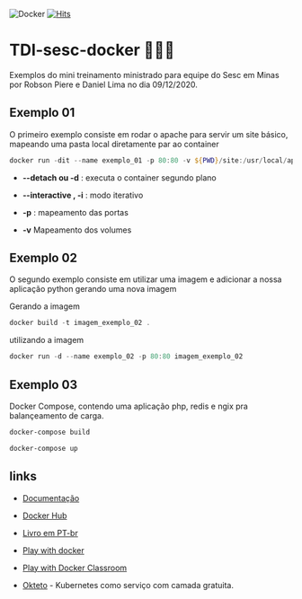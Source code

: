 ![Docker](https://img.shields.io/badge/-Docker-319ded?logo=docker&logoColor=white)
[![Hits](https://hits.seeyoufarm.com/api/count/incr/badge.svg?url=https%3A%2F%2Fgithub.com%2Frobsonpiere%2FTDI-sesc-docker&count_bg=%2379C83D&title_bg=%23555555&icon=&icon_color=%23E7E7E7&title=Acessos&edge_flat=false)](https://hits.seeyoufarm.com)

# TDI-sesc-docker 🐳🐳🐳

Exemplos do mini treinamento ministrado para equipe do Sesc em Minas por Robson Piere e Daniel Lima no dia 09/12/2020.


## Exemplo 01 ## 
O primeiro exemplo consiste em rodar o apache para servir um site básico, mapeando uma pasta local diretamente par ao container


```powershell
docker run -dit --name exemplo_01 -p 80:80 -v ${PWD}/site:/usr/local/apache2/htdocs/ httpd:2.4
```


- **--detach ou   -d**  : executa o container segundo plano

- **--interactive , -i** : modo iterativo

- **-p** : mapeamento das portas

- **-v** Mapeamento dos volumes


## Exemplo 02 ## 

O segundo exemplo consiste em utilizar uma imagem e adicionar a nossa aplicação python gerando uma nova imagem

Gerando a imagem

```powershell
docker build -t imagem_exemplo_02 .
```

utilizando a imagem

```powershell
docker run -d --name exemplo_02 -p 80:80 imagem_exemplo_02
```

## Exemplo 03 ## 

Docker Compose, contendo uma aplicação php, redis e ngix pra balançeamento de carga.

```powershell
docker-compose build
```

```powershell
docker-compose up
```

## links ## 

- [Documentação](https://docs.docker.com)

- [Docker Hub](https://hub.docker.com)

- [Livro em PT-br](https://leanpub.com/dockerparadesenvolvedores)

- [Play with docker](https://labs.play-with-docker.com)


- [Play with Docker Classroom](https://training.play-with-docker.com)


- [Okteto](https://okteto.com) - Kubernetes como serviço com camada gratuita.



